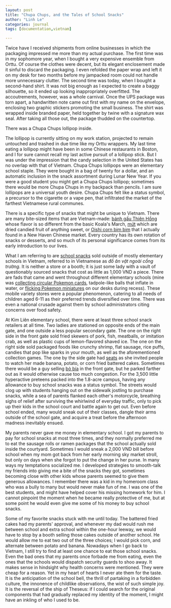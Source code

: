 ```yaml
---
layout: post
title: "Chupa Chups, and the Tales of School Snacks"
author: "Linh Le"
categories: journal
tags: [documentation,vietnam]

---
```

Twice have I received shipments from online businesses in which the packaging impressed me more than my actual purchase. The first time was in my sophomore year, when I bought a very expensive ensemble from Orttu. Of course the clothes were decent, but its elegant enclosement made it sinful to discard the packaging. I even refolded the paper wrap and left it on my desk for two months before my jampacked room could not handle more unnecessary clutter. The second time was today, when I bought a second-hand shirt. It was not big enough as I expected to create a baggy silhouette, so it ended up looking inappropriately overfitted. The accoutrements, however, was a whole carnival. Once the UPS package was torn apart, a handwritten note came out first with my name on the envelope, enclosing two graphic stickers promoting the small business. The shirt was wrapped inside branded paper, held together by twine with a signature wax seal. After taking all those out, the package thudded on the countertop.

There was a Chupa Chups lollipop inside.

The lollipop is currently sitting on my work station, projected to remain untouched and trashed in due time like my Orttu wrappers. My last time eating a lollipop might have been in some Chinese restaurants in Boston, and I for sure cannot recall my last active pursuit of a lollipop stick. But I was under the impression that the candy selection in the United States has no overlap with that of Vietnam. Chupa Chups lollipops were an elementary school staple. They were bought in a bag of twenty for a dollar, and an automatic inclusion in the snack assortment during Lunar New Year. If you were a good student you might get a Chupa Chups lollipop; sometimes there would be more Chupa Chups in my backpack than pencils. I am sure lollipops are a universal youth desire. Chupa Chups felt like a status symbol, a precursor to the cigarette or a vape pen, that infiltrated the market of the farthest Vietnamese rural communes.

There is a specific type of snacks that might be unique to Vietnam. There are many bite-sized items that are Vietnam-made: [bánh gấu Thiên Hồng](https://tomitamart.vn/banh-gau-thien-hong-350g-p6350) whose flavor is so different from the basic Koala's March, [mứt](https://vi.wikipedia.org/wiki/Mứt) which are dried candied fruit of anything sweet, or [Oishi corn bim bim](https://shopee.vn/Bim-bim-Oishi-snack-bắp-ng%E1%BB%8Dt-45gr-i.194400536.7125112334) that I actually found in a New Haven Chinese market. Every country has its own rotation of snacks or desserts, and so much of its personal significance comes from its early introduction to our lives.

What I am referring to are [school snacks](https://giadinh.suckhoedoisong.vn/hai-hung-do-an-vat-khu-vuc-cong-truong-1-giat-minh-nhung-loai-do-an-sieu-re-khong-ro-nguon-goc-172191207184149851.htm) sold outside of mostly elementary schools in Vietnam, referred to in Vietnamese as <em>đồ ăn vặt ngoài cổng trường</em>. It is neither a store or a booth; it is just some lady with a vault of questionably sourced snacks that cost as little as 1,000 VND a piece. There are fads that came and went throughout different elementary schools (mine was [collecting circular Pokemon cards](https://www.facebook.com/xaxichetSitcom/photos/đập-bài-pokemon/2122047481410033/), tadpole-like balls that inflate in water, or [flicking Pokemon miniatures](https://shopee.vn/24-cái-mô-hình-đồ-chơi-Pokemon-mini-bằng-nhựa-PVC-màu-sắc-ngẫu-nhiên-i.128397919.2013865591) on our desks during recess). These mobile variety stores were a popular phenomenon, catering to all needs of children aged 6-11 as their preferred trends diversified over time. There was even a national crusade against them by school administrators citing concerns over food safety.

At Kim Liên elementary school, there were at least three school snack retailers at all time. Two ladies are stationed on opposite ends of the main gate, and one outside a less popular secondary gate. The one on the right side in the front gate sold fried skewers of pork, fish, meatballs, or imitation crab, as well as plastic cups of lemon-flavored shaved ice. The one on the right side sold packaged foods like crunchy shrimp, flat sausage, rice puffs, candies that pop like sparks in your mouth, as well as the aforementioned collection games. The one by the side gate had [seats](https://vietnamnet.vn/phat-hien-thu-vi-cua-nag-nuoc-ngoai-ve-nhung-chiec-ghe-nhua-7-mau-o-viet-nam-802790.html) as she invited people to watch her made banana, potato, or corn fried battered cakes. Sometimes there would be a guy selling [bò bía](https://vnexpress.net/nhung-lam-tuong-ve-mon-bo-bia-4335012.html) in the front gate, but he parked farther out as it would otherwise cause too much congestion. For the 3,500 little hyperactive preteens packed into the 1.8-acre campus, having any allowance to buy school snacks was a status symbol. The streets would clog up with students hanging out on the sidewalk jostling to purchase snacks, while a sea of parents flanked each other's motorcycle, breathing sighs of relief after surviving the whirlwind of everyday traffic, only to pick up their kids in the school court and battle again to get out. Even before school ended, many would sneak out of their classes, dangle their arms outside of the school gate, and acquire a treat before the afternoon madness inevitably ensued.

My parents never gave me money in elementary school. I got my parents to pay for school snacks at most three times, and they normally preferred me to eat the sausage rolls or ramen packages that the school actually sold inside the courtyard. Sometimes I would sneak a 2,000 VND bill before school when my mom got back from her early morning sky market stroll, but only on days when she forgot to put the change in her purse. In many ways my temptations socialized me. I developed strategies to smooth-talk my friends into giving me a bite of the snacks they got, sometimes becoming close with other kids whose parents seemed to give them generous allowances. I remember there was a kid in my homeroom class who was a bully to many but would never make fun of me. I was one of the best students, and might have helped cover his missing homework for him. I cannot pinpoint the moment when he became really protective of me, but at some point he would even give me some of his money to buy school snacks.

Some of my favorite snacks stuck with me until today. The battered fried cakes had my parents' approval, and whenever my dad would rush me between school and extra school within the one-hour leeway, we would have to stop by a booth selling those cakes outside of another school. He would allow me to eat two out of the three choices; I would pick corn, and alternate between potato and banana. Nowadays when I go back to Vietnam, I still try to find at least one chance to eat those school snacks. Even the bad ones that my parents once forbade me from eating, even the ones that the schools would dispatch security guards to shoo away. It makes sense in hindsight why health concerns were mentioned. They were cheap for a reason. Yet in my heart of hearts I never ate them for the taste. It is the anticipation of the school bell, the thrill of partaking in a forbidden culture, the innonence of childlike observations, the wist of such simple joy. It is the reversal of the ship of Theseus: if I could search for the original components that had gradually replaced my identity of the moment, I might have an inkling of who I used to be.